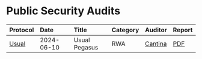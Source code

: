 # Public Security Audits

| Protocol | Date | Title | Category | Auditor | Report |
|:-------  | :--- | :---- | :------- | :------ | :----- |
| [Usual][Usual]    | 2024-06-10 | Usual Pegasus | RWA | [Cantina][Cantina] | [PDF](/usual-2024-06-10.pdf) |


<!-- PROTOCOLS -->
[Usual]: https://defillama.com/protocol/usual

<!-- AUDITORS -->
[Cantina]: https://cantina.xyz/
